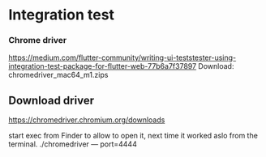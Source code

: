 # Integration test

### Chrome driver
https://medium.com/flutter-community/writing-ui-teststester-using-integration-test-package-for-flutter-web-77b6a7f37897
Download: 
chromedriver_mac64_m1.zips


## Download driver
https://chromedriver.chromium.org/downloads

start exec from Finder to allow to open it, next time it worked aslo from the terminal.
./chromedriver — port=4444